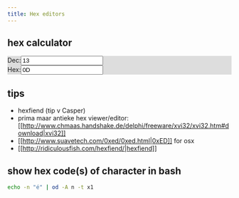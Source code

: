 ```yaml
---
title: Hex editors
---
```


## hex calculator
<div class="row" style='background:#ddd'>
  <div class="col-3">Dec:<input id='dec' type="text" value="13" onchange="hex.value=parseInt(this.value).toString(16);"></div>
  <div class="col-3">Hex:<input id='hex' type="text" value="0D" onchange="dec.value=parseInt(this.value, 16)"></div>
</div>

## tips
* hexfiend (tip v Casper)
* prima maar antieke hex viewer/editor: [[http://www.chmaas.handshake.de/delphi/freeware/xvi32/xvi32.htm#download|xvi32]]
* [[http://www.suavetech.com/0xed/0xed.html|0xED]] for osx 
* [[http://ridiculousfish.com/hexfiend/|hexfiend]]

## show hex code(s) of character in bash
```bash
echo -n "é" | od -A n -t x1
```
